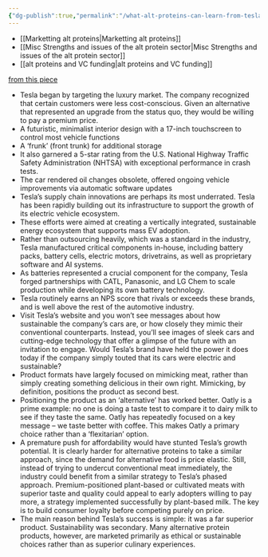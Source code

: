```yaml
---
{"dg-publish":true,"permalink":"/what-alt-proteins-can-learn-from-tesla/","tags":["alternative_proteins","cultivated_meat","marketing"],"created":"2025-10-23T17:42:42.980+01:00","updated":"2025-10-23T18:06:08.652+01:00"}
---
```


- [[Marketting alt proteins\|Marketting alt proteins]]
- [[Misc Strengths and issues of the alt protein sector\|Misc Strengths and issues of the alt protein sector]]
- [[alt proteins and VC funding\|alt proteins and VC funding]]

[from this piece](https://www.goodsignal.com/p/lessons-from-tesla?utm_source=post-email-title&publication_id=924612&post_id=161065349&utm_campaign=email-post-title&isFreemail=true&r=1gqdct&triedRedirect=true&utm_medium=email)

- Tesla began by targeting the luxury market. The company recognized that certain customers were less cost-conscious. Given an alternative that represented an upgrade from the status quo, they would be willing to pay a premium price.
- A futuristic, minimalist interior design with a 17-inch touchscreen to control most vehicle functions
- A ‘frunk’ (front trunk) for additional storage
- It also garnered a 5-star rating from the U.S. National Highway Traffic Safety Administration (NHTSA) with exceptional performance in crash tests.
- The car rendered oil changes obsolete, offered ongoing vehicle improvements via automatic software updates
- Tesla’s supply chain innovations are perhaps its most underrated. Tesla has been rapidly building out its infrastructure to support the growth of its electric vehicle ecosystem.
- These efforts were aimed at creating a vertically integrated, sustainable energy ecosystem that supports mass EV adoption.
- Rather than outsourcing heavily, which was a standard in the industry, Tesla manufactured critical components in-house, including battery packs, battery cells, electric motors, drivetrains, as well as proprietary software and AI systems.
- As batteries represented a crucial component for the company, Tesla forged partnerships with CATL, Panasonic, and LG Chem to scale production while developing its own battery technology.
- Tesla routinely earns an NPS score that rivals or exceeds these brands, and is well above the rest of the automotive industry.
- Visit Tesla’s website and you won’t see messages about how sustainable the company’s cars are, or how closely they mimic their conventional counterparts. Instead, you’ll see images of sleek cars and cutting-edge technology that offer a glimpse of the future with an invitation to engage. Would Tesla’s brand have held the power it does today if the company simply touted that its cars were electric and sustainable?
- Product formats have largely focused on mimicking meat, rather than simply creating something delicious in their own right. Mimicking, by definition, positions the product as second best.
- Positioning the product as an ‘alternative’ has worked better. Oatly is a prime example: no one is doing a taste test to compare it to dairy milk to see if they taste the same. Oatly has repeatedly focused on a key message – we taste better with coffee. This makes Oatly a primary choice rather than a ‘flexitarian’ option.
- A premature push for affordability would have stunted Tesla’s growth potential. It is clearly harder for alternative proteins to take a similar approach, since the demand for alternative food is price elastic. Still, instead of trying to undercut conventional meat immediately, the industry could benefit from a similar strategy to Tesla’s phased approach. Premium-positioned plant-based or cultivated meats with superior taste and quality could appeal to early adopters willing to pay more, a strategy implemented successfully by plant-based milk. The key is to build consumer loyalty before competing purely on price.
- The main reason behind Tesla’s success is simple: it was a far superior product. Sustainability was secondary. Many alternative protein products, however, are marketed primarily as ethical or sustainable choices rather than as superior culinary experiences.

